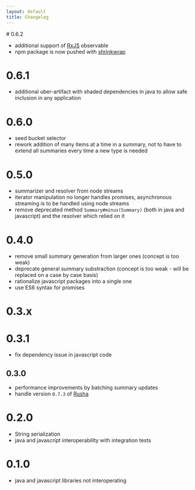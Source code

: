 ```yaml
---
layout: default
title: Changelog
---
```


# 0.6.2

* additional support of [RxJS](https://github.com/Reactive-Extensions/RxJS) observable
* npm package is now pushed with [shrinkwrap](https://www.npmjs.org/doc/cli/npm-shrinkwrap.html)

# 0.6.1

* additional uber-artifact with shaded dependencies in java to allow safe inclusion in any application

# 0.6.0

* seed bucket selector
* rework addition of many items at a time in a summary, not to have to extend all summaries every time a new type is needed

# 0.5.0

* summarizer and resolver from node streams
* iterator manipulation no longer handles promises, asynchronous streaming is to be handled using node streams
* remove deprecated method `Summary#minus(Summary)` (both in java and javascript) and the resolver which relied on it

# 0.4.0

* remove small summary generation from larger ones (concept is too weak)
* deprecate general summary substraction (concept is too weak - will be replaced on a case by case basis)
* rationalize javascript packages into a single one
* use ES6 syntax for promises

# 0.3.x

# 0.3.1

* fix dependency issue in javascript code

## 0.3.0

* performance improvements by batching summary updates
* handle version `0.7.3` of [Rusha](https://github.com/srijs/rusha)

# 0.2.0

* String serialization
* java and javascript interoperability with integration tests

# 0.1.0

* java and javascript libraries not interoperating
